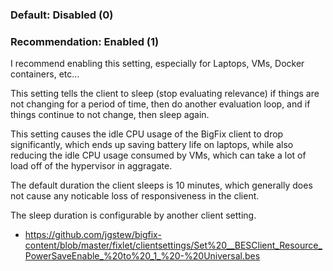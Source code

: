
### Default: Disabled (0)

### Recommendation: Enabled (1)

I recommend enabling this setting, especially for Laptops, VMs, Docker containers, etc...

This setting tells the client to sleep (stop evaluating relevance) if things are not changing for a period of time, then do another evaluation loop, and if things continue to not change, then sleep again.

This setting causes the idle CPU usage of the BigFix client to drop significantly, which ends up saving battery life on laptops, while also reducing the idle CPU usage consumed by VMs, which can take a lot of load off of the hypervisor in aggragate. 

The default duration the client sleeps is 10 minutes, which generally does not cause any noticable loss of responsiveness in the client.

The sleep duration is configurable by another client setting.

- https://github.com/jgstew/bigfix-content/blob/master/fixlet/clientsettings/Set%20__BESClient_Resource_PowerSaveEnable_%20to%20_1_%20-%20Universal.bes
